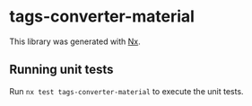 # tags-converter-material

This library was generated with [Nx](https://nx.dev).

## Running unit tests

Run `nx test tags-converter-material` to execute the unit tests.
